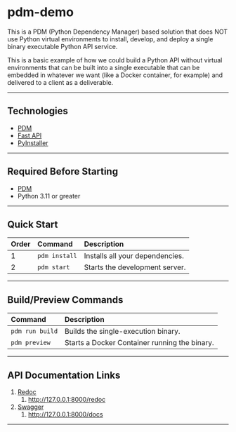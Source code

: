 # pdm-demo

This is a PDM (Python Dependency Manager) based solution that does NOT use Python virtual environments to install, develop, and deploy a single binary executable Python API service.

This is a basic example of how we could build a Python API without virtual environments that can be built into a single executable that can be embedded in whatever we want (like a Docker container, for example) and delivered to a client as a deliverable.

---

## Technologies

- [PDM](https://pdm-project.org/latest/)
- [Fast API](https://fastapi.tiangolo.com/)
- [PyInstaller](https://pyinstaller.org/en/stable/)

---

## Required Before Starting

- [PDM](https://pdm-project.org/latest/)
- Python 3.11 or greater

---

## Quick Start

| Order | Command | Description |
|:------|:--------|:------------|
| 1 | `pdm install`   | Installs all your dependencies.               |
| 2 | `pdm start`     | Starts the development server.                |

---

## Build/Preview Commands

| Command | Description |
|:--------|:------------|
| `pdm run build` | Builds the single-execution binary.           |
| `pdm preview`   | Starts a Docker Container running the binary. |

---

## API Documentation Links

1. [Redoc](http://127.0.0.1:8000/redoc)
   1. http://127.0.0.1:8000/redoc
2. [Swagger](http://127.0.0.1:8000/docs)
   1. http://127.0.0.1:8000/docs

---
